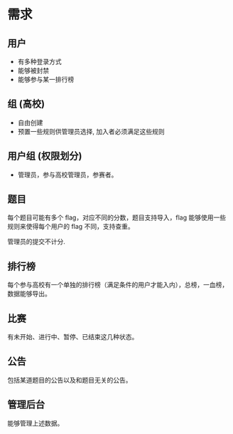 # 需求

## 用户

- 有多种登录方式
- 能够被封禁
- 能够参与某一排行榜

## 组 (高校)

- 自由创建
- 预置一些规则供管理员选择, 加入者必须满足这些规则

## 用户组 (权限划分)

- 管理员，参与高校管理员，参赛者。

## 题目

每个题目可能有多个 flag，对应不同的分数，题目支持导入，flag 能够使用一些规则来使得每个用户的 flag 不同，支持查重。

管理员的提交不计分.

## 排行榜

每个参与高校有一个单独的排行榜（满足条件的用户才能入内），总榜，一血榜，数据能够导出。

## 比赛

有未开始、进行中、暂停、已结束这几种状态。

## 公告

包括某道题目的公告以及和题目无关的公告。

## 管理后台

能够管理上述数据。